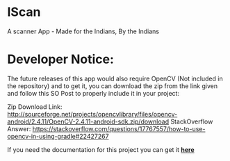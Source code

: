 # IScan
A scanner App - Made for the Indians, By the Indians

# Developer Notice:
The future releases of this app would also require OpenCV (Not included in the repository) and to get it, you
can download the zip from the link given and follow this SO Post to properly include it in your project:


Zip Download Link: http://sourceforge.net/projects/opencvlibrary/files/opencv-android/2.4.11/OpenCV-2.4.11-android-sdk.zip/download
StackOverflow Answer: https://stackoverflow.com/questions/17767557/how-to-use-opencv-in-using-gradle#22427267

If you need the documentation for this project you can get it **[here](./docs)**